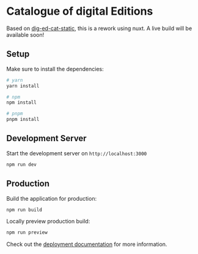 # Catalogue of digital Editions 

Based on [dig-ed-cat-static](https://github.com/csae8092/dig-ed-cat-static), this is a rework using nuxt. A live build will be available soon!

## Setup

Make sure to install the dependencies:

```bash
# yarn
yarn install

# npm
npm install

# pnpm
pnpm install
```

## Development Server

Start the development server on `http://localhost:3000`

```bash
npm run dev
```

## Production

Build the application for production:

```bash
npm run build
```

Locally preview production build:

```bash
npm run preview
```

Check out the [deployment documentation](https://nuxt.com/docs/getting-started/deployment) for more information.
